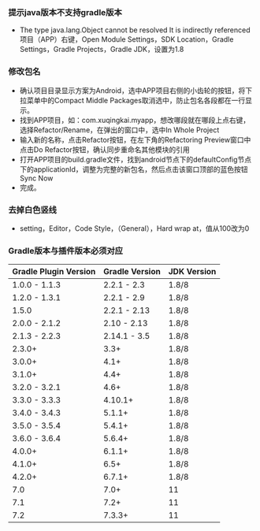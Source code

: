 ### 提示java版本不支持gradle版本

- The type java.lang.Object cannot be resolved It is indirectly referenced
项目（APP）右键，Open Module Settings，SDK Location，Gradle Settings，Gradle Projects，Gradle JDK，设置为1.8

### 修改包名
- 确认项目目录显示方案为Android，选中APP项目右侧的小齿轮的按钮，将下拉菜单中的Compact Middle Packages取消选中，防止包名各段都在一行显示。
- 找到APP项目，如：com.xuqingkai.myapp，想改哪段就在哪段上点右键，选择Refactor/Rename，在弹出的窗口中，选中In Whole Project
- 输入新的名称，点击Refactor按钮，在左下角的Refactoring Preview窗口中点击Do Refactor按钮，确认同步重命名其他模块的引用
- 打开APP项目的build.gradle文件，找到android节点下的defaultConfig节点下的applicationId，调整为完整的新包名，然后点击该窗口顶部的蓝色按钮Sync Now
- 完成。

### 去掉白色竖线
- setting，Editor，Code Style，（General），Hard wrap at，值从100改为0

### Gradle版本与插件版本必须对应
| Gradle Plugin Version | Gradle Version | JDK Version
|  ----  | ----  | ----  |
| 1.0.0 - 1.1.3 | 2.2.1 - 2.3 | 1.8/8 |
| 1.2.0 - 1.3.1 | 2.2.1 - 2.9 | 1.8/8 |
| 1.5.0 | 2.2.1 - 2.13 | 1.8/8 |
| 2.0.0 - 2.1.2 | 2.10 - 2.13 | 1.8/8 |
| 2.1.3 - 2.2.3 | 2.14.1 - 3.5 | 1.8/8 |
| 2.3.0+ | 3.3+ | 1.8/8 |
| 3.0.0+ | 4.1+ | 1.8/8 |
| 3.1.0+ | 4.4+ | 1.8/8 |
| 3.2.0 - 3.2.1 | 4.6+ | 1.8/8 |
| 3.3.0 - 3.3.3 | 4.10.1+ | 1.8/8 |
| 3.4.0 - 3.4.3 | 5.1.1+ | 1.8/8 |
| 3.5.0 - 3.5.4 | 5.4.1+ | 1.8/8 |
| 3.6.0 - 3.6.4 | 5.6.4+ | 1.8/8 |
| 4.0.0+ | 6.1.1+ | 1.8/8 |
| 4.1.0+ | 6.5+ | 1.8/8 |
| 4.2.0+ | 6.7.1+ | 1.8/8 |
| 7.0 | 7.0+ | 11 |
| 7.1 | 7.2+ | 11 |
| 7.2 | 7.3.3+ | 11 |
